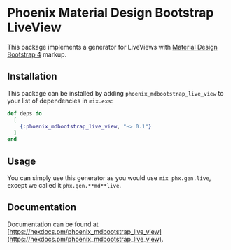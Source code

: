 # Phoenix Material Design Bootstrap LiveView

This package implements a generator for LiveViews with [Material Design Bootstrap 4](https://mdbootstrap.com) markup.

## Installation

This package can be installed by adding `phoenix_mdbootstrap_live_view` to your list of dependencies in `mix.exs`:

```elixir
def deps do
  [
    {:phoenix_mdbootstrap_live_view, "~> 0.1"}
  ]
end
```

## Usage

You can simply use this generator as you would use `mix phx.gen.live`, except we called it `phx.gen.**md**live`.

## Documentation

Documentation can be found at [https://hexdocs.pm/phoenix_mdbootstrap_live_view](https://hexdocs.pm/phoenix_mdbootstrap_live_view).
